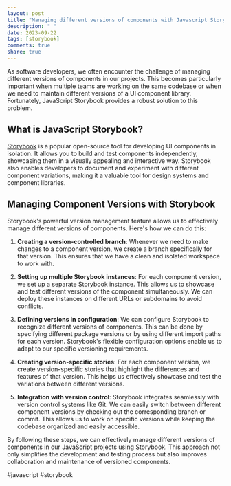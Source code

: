 ```yaml
---
layout: post
title: "Managing different versions of components with Javascript Storybook"
description: " "
date: 2023-09-22
tags: [storybook]
comments: true
share: true
---
```


As software developers, we often encounter the challenge of managing different versions of components in our projects. This becomes particularly important when multiple teams are working on the same codebase or when we need to maintain different versions of a UI component library. Fortunately, JavaScript Storybook provides a robust solution to this problem.

## What is JavaScript Storybook?

[Storybook](https://storybook.js.org/) is a popular open-source tool for developing UI components in isolation. It allows you to build and test components independently, showcasing them in a visually appealing and interactive way. Storybook also enables developers to document and experiment with different component variations, making it a valuable tool for design systems and component libraries.

## Managing Component Versions with Storybook

Storybook's powerful version management feature allows us to effectively manage different versions of components. Here's how we can do this:

1. **Creating a version-controlled branch**: Whenever we need to make changes to a component version, we create a branch specifically for that version. This ensures that we have a clean and isolated workspace to work with.

2. **Setting up multiple Storybook instances**: For each component version, we set up a separate Storybook instance. This allows us to showcase and test different versions of the component simultaneously. We can deploy these instances on different URLs or subdomains to avoid conflicts.

3. **Defining versions in configuration**: We can configure Storybook to recognize different versions of components. This can be done by specifying different package versions or by using different import paths for each version. Storybook's flexible configuration options enable us to adapt to our specific versioning requirements.

4. **Creating version-specific stories**: For each component version, we create version-specific stories that highlight the differences and features of that version. This helps us effectively showcase and test the variations between different versions.

5. **Integration with version control**: Storybook integrates seamlessly with version control systems like Git. We can easily switch between different component versions by checking out the corresponding branch or commit. This allows us to work on specific versions while keeping the codebase organized and easily accessible.

By following these steps, we can effectively manage different versions of components in our JavaScript projects using Storybook. This approach not only simplifies the development and testing process but also improves collaboration and maintenance of versioned components.

#javascript #storybook